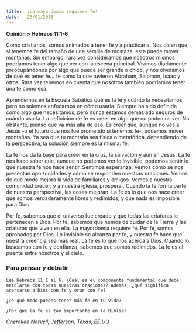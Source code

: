 ```yaml
---
title:  ¡La mayordomía requiere fe!
date:   25/01/2018
---
```


**Opinión > Hebreos 11:1-6**

Como cristianos, somos animados a tener fe y a practicarla. Nos dicen que, si tenemos fe del tamaño de una semilla de mostaza, esta puede mover montañas. Sin embargo, rara vez consideramos que nosotros mismos podríamos tener algo que ver con la escena principal. Vivimos diariamente preocupándonos por algo que puede ser grande o chico, y nos olvidamos de qué es tener fe... fe como la que tuvieron Abraham, Salomón, Isaac y otros. Rara vez tenemos en cuenta que nosotros también podríamos tener una fe como esa. 

Aprendemos en la Escuela Sabática qué es la fe y cuánto la necesitamos, pero no solemos enfocarnos en cómo usarla. Siempre ha sido definida como algo que necesitamos, pero nunca estamos demasiado seguros de cuándo usarla. La definición de fe es creer en algo que no podemos ver. No obstante, pienso que va más allá de eso. Es creer que, aunque no ves a Jesús -o el futuro que nos fue prometido si tenemos fe-, podemos mover montañas. Ya sea que tu montaña sea física o metafórica, dependiendo de la perspectiva, la solución siempre es la misma: fe.

La fe nos da la base para creer en la cruz, la salvación y aun en Jesús. La fe nos hace saber que, aunque no podemos ver lo invisible, podemos sentir lo que nuestra fe nos hace sentir. Sentimos esperanza. Vemos cómo se nos presentan oportunidades y cómo se responden nuestras oraciones. Vemos de qué modo mejora la vida de familiares y amigos. Vemos a nuestra comunidad crecer; y a nuestra iglesia, prosperar. Cuando la fe forma parte de nuestra perspectiva, las cosas mejoran. La fe es lo que nos hace creer que somos verdaderamente libres y redimidos, y que nada es imposible para Dios. 

Por fe, sabemos que el universo fue creado y que todas las criaturas le pertenecen a Dios. Por fe, sabemos que hemos de cuidar de la Tierra y las criaturas que viven en ella. La mayordomía requiere fe. Por fe, somos aprobados por Dios. Lo invisible se alcanza por fe, y nuestra fe hace que nuestra creencia sea más real. La fe es lo que nos acerca a Dios. Cuando lo buscamos con fe y confianza, sabemos que somos redimidos. La fe es el puente entre nosotros y el cielo. 

### Para pensar y debatir

`Lee Hebreos 11:1 al 6. ¿Cuál es el componente fundamental que debe mezclarse con todas nuestras oraciones? Además, ¿qué significa acercarse a Dios con fe y orar con fe?`

`¿De qué modo puedes tener más fe en tu vida?`

`¿Por qué la fe es tan importante en la Biblia?`

*Cherokee Norvell, Jefferson, Texas, EE.UU*